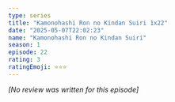 ```yaml
---
type: series
title: "Kamonohashi Ron no Kindan Suiri 1x22"
date: "2025-05-07T22:02:23"
name: "Kamonohashi Ron no Kindan Suiri"
season: 1
episode: 22
rating: 3
ratingEmoji: ⭐️⭐️⭐️
---
```


*[No review was written for this episode]*
